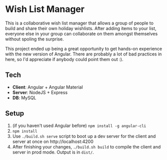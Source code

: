 # Wish List Manager

This is a collaborative wish list manager that allows a group of people to build and share their own holiday wishlists. After adding items to your list, everyone else in your group can collaborate on them amongst themselves without spoling the surprise.

This project ended up being a great opportunity to get hands-on experience with the new version of Angular. There are probably a lot of bad practices in here, so I'd appreciate if anybody could point them out :).

## Tech

* **Client**: Angular + Angular Material
* **Server**: NodeJS + Express
* **DB**: MySQL

## Setup

1. (if you haven't used Angular before) `npm install -g angular-cli`
2. `npm install`
3. Use `./build.sh serve` script to boot up a dev server for the client and server at once on http://localhost:4200
4. After finishing your changes, `./build.sh build` to compile the client and server in prod mode. Output is in `dist/`.
